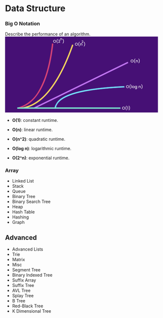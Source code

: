 # Data Structure

### Big O Notation
Describe the performance of an algorithm.
![](https://github.com/shamy1st/data-structure/blob/main/images/big-o.png)

* **O(1)**: constant runtime.

* **O(n)**: linear runtime.

* **O(n^2)**: quadratic runtime.

* **O(log n)**: logarithmic runtime.

* **O(2^n)**: exponential runtime.

### Array
* Linked List
* Stack
* Queue
* Binary Tree
* Binary Search Tree
* Heap
* Hash Table
* Hashing
* Graph

## Advanced
* Advanced Lists
* Trie
* Matrix
* Misc
* Segment Tree
* Binary Indexed Tree
* Suffix Array
* Suffix Tree
* AVL Tree
* Splay Tree
* B Tree
* Red-Black Tree
* K Dimensional Tree
